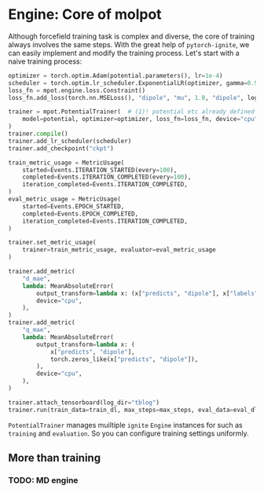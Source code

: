 # Engine: Core of molpot

Although forcefield training task is complex and diverse, the core of training always involves the same steps. With the great help of `pytorch-ignite`, we can easily implement and modify the training process. 
Let's start with a naive training process:

``` py
optimizer = torch.optim.Adam(potential.parameters(), lr=1e-4)
scheduler = torch.optim.lr_scheduler.ExponentialLR(optimizer, gamma=0.994)
loss_fn = mpot.engine.loss.Constraint()
loss_fn.add_loss(torch.nn.MSELoss(), "dipole", "mu", 1.0, "dipole", log=True)

trainer = mpot.PotentialTrainer(  # (1)! potential etc already defined in previous secion
    model=potential, optimizer=optimizer, loss_fn=loss_fn, device="cpu"
)
trainer.compile()
trainer.add_lr_scheduler(scheduler)
trainer.add_checkpoint("ckpt")

train_metric_usage = MetricUsage(
    started=Events.ITERATION_STARTED(every=100),
    completed=Events.ITERATION_COMPLETED(every=100),
    iteration_completed=Events.ITERATION_COMPLETED,
)
eval_metric_usage = MetricUsage(
    started=Events.EPOCH_STARTED,
    completed=Events.EPOCH_COMPLETED,
    iteration_completed=Events.ITERATION_COMPLETED,
)

trainer.set_metric_usage(
    trainer=train_metric_usage, evaluator=eval_metric_usage
)

trainer.add_metric(
    "d_mae",
    lambda: MeanAbsoluteError(
        output_transform=lambda x: (x["predicts", "dipole"], x["labels", "mu"]),
        device="cpu",
    ),
)
trainer.add_metric(
    "q_mae",
    lambda: MeanAbsoluteError(
        output_transform=lambda x: (
            x["predicts", "dipole"],
            torch.zeros_like(x["predicts", "dipole"]),
        ),
        device="cpu",
    ),
)

trainer.attach_tensorboard(log_dir="tblog")
trainer.run(train_data=train_dl, max_steps=max_steps, eval_data=eval_dl)
```

`PotentialTrainer` manages muiltiple `ignite` `Engine` instances for such as `training` and `evaluation`. So you can configure training settings uniformly.

## More than training

### TODO: MD engine
